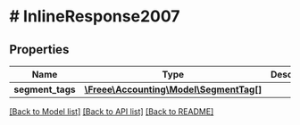# # InlineResponse2007

## Properties

Name | Type | Description | Notes
------------ | ------------- | ------------- | -------------
**segment_tags** | [**\Freee\Accounting\Model\SegmentTag[]**](SegmentTag.md) |  |

[[Back to Model list]](../../README.md#models) [[Back to API list]](../../README.md#endpoints) [[Back to README]](../../README.md)
